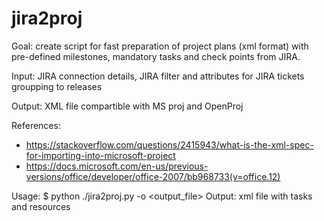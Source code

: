 ﻿jira2proj
========================================================================

Goal: create script for fast preparation of project plans (xml format) with pre-defined milestones, mandatory tasks and 
check points from JIRA.

Input: JIRA connection details, JIRA filter and attributes for JIRA tickets groupping to releases

Output: XML file compartible with MS proj and OpenProj

References:
 - https://stackoverflow.com/questions/2415943/what-is-the-xml-spec-for-importing-into-microsoft-project
 - https://docs.microsoft.com/en-us/previous-versions/office/developer/office-2007/bb968733(v=office.12)

Usage:
$ python ./jira2proj.py -o <output_file>
Output: xml file with tasks and resources
